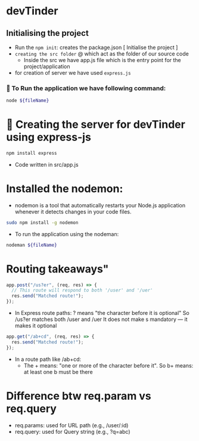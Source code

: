 # devTinder

## Initialising the project

- Run the `npm init`: creates the package.json [ Initialise the project ]
- `creating the src folder` @ which act as the folder of our source code
  - Inside the src we have app.js file which is the entry point for the project/application
- for creation of server we have used `express.js`

### 📝 To Run the application we have following command:

```bash
node ${fileName}
```

# 🧐 Creating the server for devTinder using express-js

```bash
npm install express
```

- Code written in src/app.js

# Installed the nodemon:

- nodemon is a tool that automatically restarts your Node.js application whenever it detects changes in your code files.

```bash
sudo npm install -g nodemon
```

- To run the application using the nodeman:

```bash
nodeman ${fileName}
```

# Routing takeaways"

```js
app.post("/us?er", (req, res) => {
  // This route will respond to both '/user' and '/uer'
  res.send("Matched route!");
});
```

- In Express route paths: ? means "the character before it is optional" So /us?er matches both /user and /uer It does not make s mandatory — it makes it optional

```js
app.get("/ab+cd", (req, res) => {
  res.send("Matched route!");
});
```

- In a route path like /ab+cd:
  - The + means: "one or more of the character before it". So b+ means: at least one b must be there

# Difference btw req.param vs req.query

- req.params: used for URL path (e.g., /user/:id)
- req.query: used for Query string (e.g., ?q=abc)
